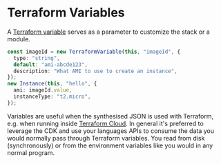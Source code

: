 # Terraform Variables

A [Terraform variable](https://www.terraform.io/docs/configuration/variables.html) serves as a parameter to customize the stack or a module.

```typescript
const imageId = new TerraformVariable(this, "imageId", {
  type: "string",
  default: "ami-abcde123",
  description: "What AMI to use to create an instance",
});
new Instance(this, "hello", {
  ami: imageId.value,
  instanceType: "t2.micro",
});
```

Variables are useful when the synthesised JSON is used with Terraform, e.g. when running inside [Terraform Cloud](https://www.terraform.io/cloud).
In general it's preferred to leverage the CDK and use your languages APIs to consume the data you would normally pass through Terraform variables. You read from disk (synchronously) or from the environment variables like you would in any normal program.
